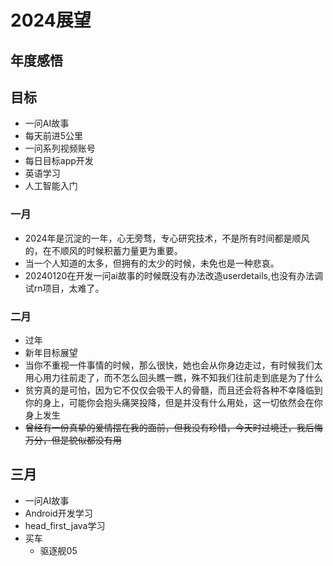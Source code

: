 # 2024展望

## 年度感悟

## 目标

-   一问AI故事
-   每天前进5公里
-   一问系列视频账号
-   每日目标app开发
-   英语学习
-   人工智能入门

### 一月

-   2024年是沉淀的一年，心无旁骛，专心研究技术，不是所有时间都是顺风的，在不顺风的时候积蓄力量更为重要。
-   当一个人知道的太多，但拥有的太少的时候，未免也是一种悲哀。
-   20240120在开发一问ai故事的时候既没有办法改造userdetails,也没有办法调试rn项目，太难了。

### 二月

-   过年
-   新年目标展望
-   当你不重视一件事情的时候，那么很快，她也会从你身边走过，有时候我们太用心用力往前走了，而不怎么回头瞧一瞧，殊不知我们往前走到底是为了什么
-   贫穷真的是可怕，因为它不仅仅会吸干人的骨髓，而且还会将各种不幸降临到你的身上，可能你会抱头痛哭投降，但是并没有什么用处，这一切依然会在你身上发生
-   ~~曾经有一份真挚的爱情摆在我的面前，但我没有珍惜，今天时过境迁，我后悔万分，但是貌似都没有用~~

## 三月
- 一问AI故事
- Android开发学习
- head_first_java学习
- 买车
    - 驱逐舰05
